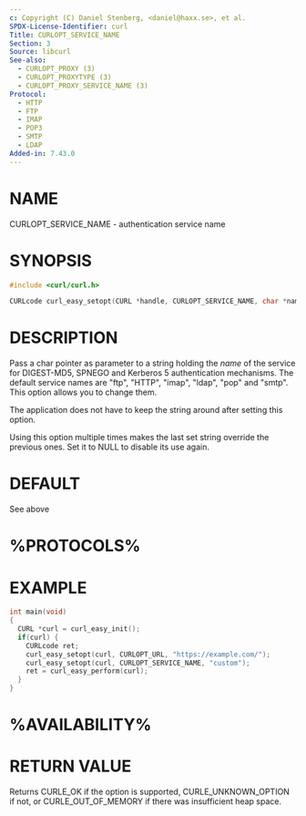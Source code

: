 ```yaml
---
c: Copyright (C) Daniel Stenberg, <daniel@haxx.se>, et al.
SPDX-License-Identifier: curl
Title: CURLOPT_SERVICE_NAME
Section: 3
Source: libcurl
See-also:
  - CURLOPT_PROXY (3)
  - CURLOPT_PROXYTYPE (3)
  - CURLOPT_PROXY_SERVICE_NAME (3)
Protocol:
  - HTTP
  - FTP
  - IMAP
  - POP3
  - SMTP
  - LDAP
Added-in: 7.43.0
---
```


# NAME

CURLOPT_SERVICE_NAME - authentication service name

# SYNOPSIS

~~~c
#include <curl/curl.h>

CURLcode curl_easy_setopt(CURL *handle, CURLOPT_SERVICE_NAME, char *name);
~~~

# DESCRIPTION

Pass a char pointer as parameter to a string holding the *name* of the service
for DIGEST-MD5, SPNEGO and Kerberos 5 authentication mechanisms. The default
service names are "ftp", "HTTP", "imap", "ldap", "pop" and "smtp". This option
allows you to change them.

The application does not have to keep the string around after setting this
option.

Using this option multiple times makes the last set string override the
previous ones. Set it to NULL to disable its use again.

# DEFAULT

See above

# %PROTOCOLS%

# EXAMPLE

~~~c
int main(void)
{
  CURL *curl = curl_easy_init();
  if(curl) {
    CURLcode ret;
    curl_easy_setopt(curl, CURLOPT_URL, "https://example.com/");
    curl_easy_setopt(curl, CURLOPT_SERVICE_NAME, "custom");
    ret = curl_easy_perform(curl);
  }
}
~~~

# %AVAILABILITY%

# RETURN VALUE

Returns CURLE_OK if the option is supported, CURLE_UNKNOWN_OPTION if not, or
CURLE_OUT_OF_MEMORY if there was insufficient heap space.
